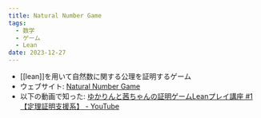 ```yaml
---
title: Natural Number Game
tags:
  - 数学
  - ゲーム
  - Lean
date: 2023-12-27
---
```

- [[lean]]を用いて自然数に関する公理を証明するゲーム
- ウェブサイト: [Natural Number Game](https://adam.math.hhu.de/#/g/hhu-adam/NNG4)
- 以下の動画で知った: [ゆかりんと茜ちゃんの証明ゲームLeanプレイ講座 #1【定理証明支援系】 - YouTube](https://www.youtube.com/watch?v=hazk0aVoJnU)